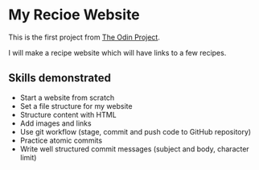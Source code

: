 # My Recioe Website

This is the first project from [The Odin Project](https://www.theodinproject.com/lessons/foundations-recipes).

I will make a recipe website which will have links to a few recipes.

## Skills demonstrated

- Start a website from scratch
- Set a file structure for my website
- Structure content with HTML
- Add images and links
- Use git workflow (stage, commit and push code to GitHub repository)
- Practice atomic commits
- Write well structured commit messages (subject and body, character limit)
